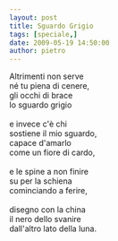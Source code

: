 ```yaml
---
layout: post
title: Sguardo Grigio
tags: [speciale,]
date: 2009-05-19 14:50:00
author: pietro
---
```

Altrimenti non serve<br/>né tu piena di cenere,<br/>gli occhi di brace<br/>lo sguardo grigio<br/><br/>e invece c'è chi<br/>sostiene il mio sguardo,<br/>capace d'amarlo<br/>come un fiore di cardo,<br/><br/>e le spine a non finire<br/>su per la schiena<br/>cominciando a ferire,<br/><br/>disegno con la china<br/>il nero dello svanire<br/>dall'altro lato della luna.
